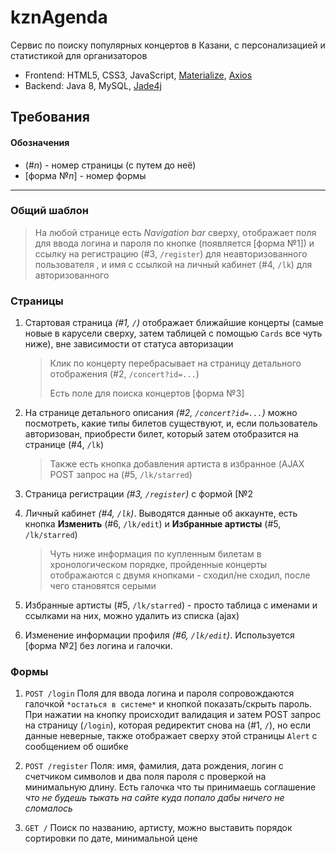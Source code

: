 # kznAgenda

Сервис по поиску популярных концертов в Казани, с персонализацией и статистикой для организаторов

  - Frontend: HTML5, CSS3, JavaScript, [Materialize](https://materializecss.com/), [Axios](https://github.com/axios/axios/blob/master/README.md)
  - Backend: Java 8, MySQL, [Jade4j](https://github.com/neuland/jade4j)

## Требования
#### Обозначения
- (#_n_) - номер страницы (с путем до неё)
- [форма №*n*] - номер формы
-----------
### Общий шаблон
> На любой странице есть _Navigation bar_ сверху, отображает поля для ввода логина и пароля по кнопке (появляется [форма №1]) и ссылку на регистрацию (#3, `/register`) для неавторизованного пользователя , и имя с ссылкой на личный кабинет (#4, `/lk`) для авторизованного

### Страницы
1. Стартовая страница _(#1, `/`)_ отображает ближайшие концерты (самые новые в карусели сверху, затем таблицей с помощью `Cards` все чуть ниже), вне зависимости от статуса авторизации
	
	> Клик по концерту перебрасывает на страницу детального отображения (#2, `/concert?id=...`)
    > 
    > Есть поле для поиска концертов [форма №3]
    

2. На странице детального описания _(#2, `/concert?id=...`)_ можно посмотреть, какие типы билетов существуют, и, если пользователь авторизован, приобрести билет, который затем отобразится на странице (#4, `/lk`)

	> Также есть кнопка добавления артиста в избранное (AJAX POST запрос на (#5, `/lk/starred`)

3. Страница регистрации  _(#3, `/register`)_ с формой [№2

4. Личный кабинет _(#4, `/lk`)_. Выводятся данные об аккаунте, есть кнопка **Изменить** (#6, `/lk/edit`) и **Избранные артисты** (#5, `/lk/starred`)
	> Чуть ниже информация по купленным билетам в хронологическом порядке, пройденные концерты отображаются с двумя кнопками - сходил/не сходил, после чего становятся серыми

5. Избранные артисты (#5, `/lk/starred`) - просто таблица с именами и ссылками на них, можно удалить из списка (ajax)

6. Изменение информации профиля _(#6, `/lk/edit`)_. Используется [форма №2] без логина и галочки.


### Формы
1. `POST /login` Поля для ввода логина и пароля сопровождаются галочкой `*остаться в системе*` и кнопкой показать/скрыть пароль. При нажатии на кнопку происходит валидация и затем POST запрос на страницу (`/login`), которая редиректит снова на (#1, `/`), но если данные неверные, также отображает сверху этой страницы `Alert` с сообщением об ошибке

2. `POST /register` Поля: имя, фамилия, дата рождения, логин с счетчиком символов и два поля пароля с проверкой на минимальную длину. Есть галочка что ты принимаешь соглашение _что не будешь тыкать на сайте куда попало дабы ничего не сломалось_

3. `GET /` Поиск по названию, артисту, можно выставить порядок сортировки по дате, минимальной цене
